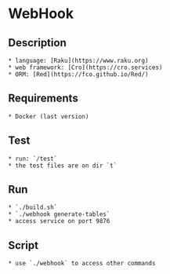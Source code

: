 # WebHook

## Description

    * language: [Raku](https://www.raku.org)
    * web framework: [Cro](https://cro.services)
    * ORM: [Red](https://fco.github.io/Red/)

## Requirements

    * Docker (last version)

## Test

    * run: `/test`
    * the test files are on dir `t`

## Run

    * `./build.sh`
    * `./webhook generate-tables`
    * access service on port 9876

## Script

    * use `./webhook` to access other commands
